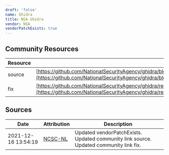 ```yaml
---
draft: 'false'
name: Ghidra
title: NSA Ghidra
vendor: NSA
vendorPatchExists: true
---
```



## Community Resources
| Resource | Link |
| --- | --- |
| source | [https://github.com/NationalSecurityAgency/ghidra/blob/2c73c72f0ba2720c6627be4005a721a5ebd64b46/README.md#warning](https://github.com/NationalSecurityAgency/ghidra/blob/2c73c72f0ba2720c6627be4005a721a5ebd64b46/README.md#warning) |
| fix | [https://github.com/NationalSecurityAgency/ghidra/releases/tag/Ghidra_10.1_build](https://github.com/NationalSecurityAgency/ghidra/releases/tag/Ghidra_10.1_build) |


## Sources
| Date | Attribution | Description |
| --- | --- | --- |
| 2021-12-16 13:54:19 | [NCSC-NL](https://github.com/NCSC-NL/log4shell/blob/main/software/README.md) | Updated vendorPatchExists. Updated community link source. Updated community link fix.  |
